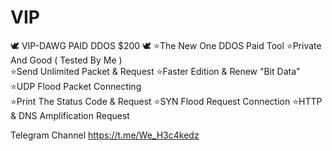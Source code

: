 # VIP
🕊 VIP-DAWG PAID DDOS $200 🕊
⭐️The New One DDOS Paid Tool 
⭐️Private And Good ( Tested By Me )  
⭐️Send Unlimited Packet &amp; Request 
⭐️Faster Edition &amp; Renew "Bit Data" 
⭐️UDP Flood Packet Connecting  
⭐️Print The Status Code &amp; Request 
⭐️SYN Flood Request Connection 
⭐️HTTP &amp; DNS Amplification Request

Telegram Channel
https://t.me/We_H3c4kedz
